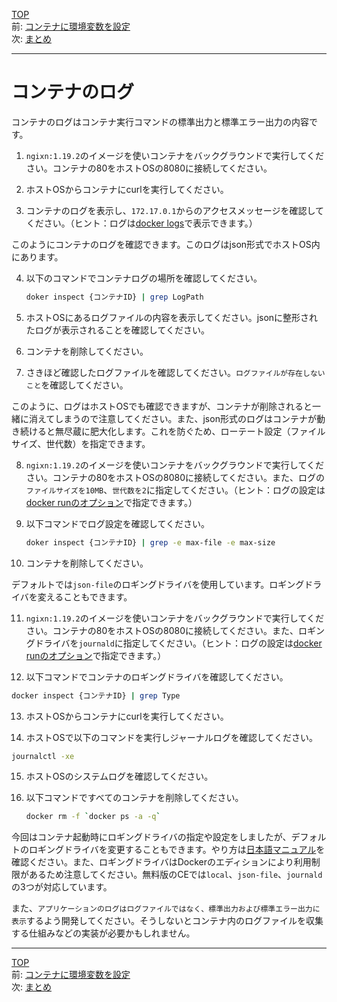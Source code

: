 [TOP](../README.md)   
前: [コンテナに環境変数を設定](./container-env.md)  
次: [まとめ](./container-summary.md)  

---

# コンテナのログ

コンテナのログはコンテナ実行コマンドの標準出力と標準エラー出力の内容です。

1. ``ngixn:1.19.2``のイメージを使いコンテナをバックグラウンドで実行してください。コンテナの80をホストOSの8080に接続してください。

2. ホストOSからコンテナにcurlを実行してください。

3. コンテナのログを表示し、``172.17.0.1``からのアクセスメッセージを確認してください。（ヒント：ログは[docker logs](https://docs.docker.jp/engine/reference/commandline/logs.html)で表示できます。）

このようにコンテナのログを確認できます。このログはjson形式でホストOS内にあります。

4. 以下のコマンドでコンテナログの場所を確認してください。
   ``` sh
   doker inspect {コンテナID} | grep LogPath
   ```

5. ホストOSにあるログファイルの内容を表示してください。jsonに整形されたログが表示されることを確認してください。

6. コンテナを削除してください。

7. さきほど確認したログファイルを確認してください。``ログファイルが存在しないこと``を確認してください。

このように、ログはホストOSでも確認できますが、コンテナが削除されると一緒に消えてしまうので注意してください。また、json形式のログはコンテナが動き続けると無尽蔵に肥大化します。これを防ぐため、ローテート設定（ファイルサイズ、世代数）を指定できます。

8. ``ngixn:1.19.2``のイメージを使いコンテナをバックグラウンドで実行してください。コンテナの80をホストOSの8080に接続してください。また、ログの``ファイルサイズを10MB``、``世代数を2``に指定してください。（ヒント：ログの設定は[docker runのオプション](https://docs.docker.jp/engine/admin/logging/overview.html?highlight=%E3%83%AD%E3%82%AE%E3%83%B3%E3%82%B0#json)で指定できます。）

9. 以下コマンドでログ設定を確認してください。
   ``` sh
   doker inspect {コンテナID} | grep -e max-file -e max-size
   ```

10. コンテナを削除してください。

デフォルトでは``json-file``のロギングドライバを使用しています。ロギングドライバを変えることもできます。

11. ``ngixn:1.19.2``のイメージを使いコンテナをバックグラウンドで実行してください。コンテナの80をホストOSの8080に接続してください。また、ロギングドライバを``journald``に指定してください。（ヒント：ログの設定は[docker runのオプション](https://docs.docker.jp/engine/admin/logging/overview.html?highlight=%E3%83%AD%E3%82%AE%E3%83%B3%E3%82%B0#id1)で指定できます。）

12. 以下コマンドでコンテナのロギングドライバを確認してください。
   ``` sh
   docker inspect {コンテナID} | grep Type
   ```

13. ホストOSからコンテナにcurlを実行してください。

14. ホストOSで以下のコマンドを実行しジャーナルログを確認してください。
   ``` sh
   journalctl -xe
   ```

15. ホストOSのシステムログを確認してください。

16. 以下コマンドですべてのコンテナを削除してください。
    ``` sh
    docker rm -f `docker ps -a -q`
    ```

今回はコンテナ起動時にロギングドライバの指定や設定をしましたが、デフォルトのロギングドライバを変更することもできます。やり方は[日本語マニュアル](https://docs.docker.jp/config/container/logging/configure.html#configure-the-default-logging-driver)を確認ください。また、ロギングドライバはDockerのエディションにより利用制限があるため注意してください。無料版のCEでは``local``、``json-file``、``journald``の3つが対応しています。

また、``アプリケーションのログはログファイルではなく、標準出力および標準エラー出力に表示``するよう開発してください。そうしないとコンテナ内のログファイルを収集する仕組みなどの実装が必要かもしれません。

---

[TOP](../README.md)   
前: [コンテナに環境変数を設定](./container-env.md)  
次: [まとめ](./container-summary.md)  
